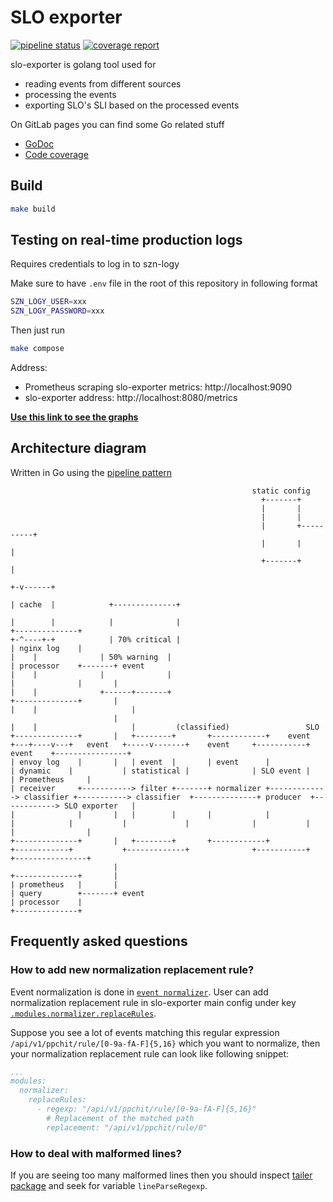 # SLO exporter

[![pipeline status](https://gitlab.seznam.net/Sklik-DevOps/slo-exporter/badges/master/pipeline.svg)](https://gitlab.seznam.net/Sklik-DevOps/slo-exporter/commits/master)
[![coverage report](https://gitlab.seznam.net/Sklik-DevOps/slo-exporter/badges/master/coverage.svg)](https://gitlab.seznam.net/Sklik-DevOps/slo-exporter/commits/master)


slo-exporter is golang tool used for
 * reading events from different sources
 * processing the events
 * exporting SLO's SLI based on the processed events


On GitLab pages you can find some Go related stuff
- [GoDoc](https://sklik-devops.gitlab.seznam.net/slo-exporter/godoc/pkg/gitlab.seznam.net/sklik-devops/slo-exporter/)
- [Code coverage](https://sklik-devops.gitlab.seznam.net/slo-exporter/coverage.html)


## Build
```bash
make build
```

## Testing on real-time production logs
Requires credentials to log in to szn-logy

Make sure to have `.env` file in the root of this repository in following format
```bash
SZN_LOGY_USER=xxx
SZN_LOGY_PASSWORD=xxx
```

Then just run
```bash
make compose
```

Address:
 - Prometheus scraping slo-exporter metrics: http://localhost:9090
 - slo-exporter address: http://localhost:8080/metrics

**[Use this link to see the graphs](http://localhost:9090/graph?g0.range_input=5m&g0.stacked=1&g0.expr=increase(slo_exporter_tailer_lines_read_total%5B10s%5D)&g0.tab=0&g1.range_input=5m&g1.stacked=1&g1.expr=sum(increase(slo_exporter_dynamic_classifier_events_processed_total%5B10s%5D))%20by%20(result%2C%20classified_by)&g1.tab=0&g2.range_input=1h&g2.expr=&g2.tab=1&g3.range_input=5m&g3.expr=histogram_quantile(0.99%2Crate(slo_exporter_dynamic_classifier_matcher_operation_duration_seconds_bucket%5B10s%5D))&g3.tab=0&g4.range_input=5m&g4.stacked=1&g4.expr=increase(slo_exporter_tailer_malformed_lines_total%5B10s%5D)&g4.tab=0&g5.range_input=5m&g5.stacked=1&g5.expr=histogram_quantile(0.99%2Crate(slo_exporter_slo_event_producer_evaluation_duration_seconds_bucket%5B10s%5D))&g5.tab=0&g6.range_input=5m&g6.stacked=1&g6.expr=increase(slo_exporter_slo_event_producer_events_not_matching_any_rule%5B10s%5D)&g6.tab=0&g7.range_input=15m&g7.stacked=0&g7.expr=slo_exporter_sqlwriter_batch_size&g7.tab=0&g8.range_input=2d&g8.expr=sum(timescale_slo_events_total)%20by%20(result)&g8.tab=0&g9.range_input=5m&g9.stacked=0&g9.expr=increase(slo_exporter_sqlwriter_batch_writes_total%5B10s%5D)&g9.tab=0&g10.range_input=15m&g10.expr=increase(slo_exporter_event_filter_filtered_events_total%5B10s%5D)&g10.tab=0)**


## Architecture diagram
Written in Go using the [pipeline pattern](https://blog.golang.org/pipelines)

```
                                                      static config
                                                        +-------+
                                                        |       |
                                                        |       |
                                                        |       +----------+
                                                        |       |          |
                                                        +-------+          |
                                                                         +-v------+
                                                                         | cache  |            +--------------+
                                                                         |        |            |              |
+--------------+                                                         +-^----+-+            | 70% critical |
| nginx log    |                                                           |    |              | 50% warning  |
| processor    +-------+ event                                             |    |              |              |
|              |       |                                                   |    |              +------+-------+
+--------------+       |                                                   |    |                     |
                       |                                                   |    |                     |         (classified)                 SLO
+--------------+       |   +--------+       +------------+    event    +---+----v---+   event   +-----v-------+    event     +-----------+   event    +----------------+
| envoy log    |       |   | event  |       | event      |             | dynamic    |           | statistical |              | SLO event |            | Prometheus     |
| receiver     +-----------> filter +-------+ normalizer +-------------> classifier +-----------> classifier  +--------------+ producer  +------------> SLO exporter   |
|              |       |   |        |       |            |             |            |           |             |              |           |            |                |
+--------------+       |   +--------+       +------------+             +------------+           +-------------+              +-----------+            +----------------+
                       |
+--------------+       |
| prometheus   |       |
| query        +-------+ event
| processor    |
+--------------+

```

## Frequently asked questions

### How to add new normalization replacement rule?

Event normalization is done in [`event normalizer`](https://gitlab.seznam.net/Sklik-DevOps/slo-exporter/blob/master/pkg/normalizer/normalizer.go).
User can add normalization replacement rule in slo-exporter main config under key [`.modules.normalizer.replaceRules`](https://gitlab.seznam.net/Sklik-DevOps/slo-exporter/blob/0861216a71e7e1fe199434d8d9557786009f61f4/conf/slo_exporter.yaml#L47-58).

Suppose you see a lot of events matching this regular expression `/api/v1/ppchit/rule/[0-9a-fA-F]{5,16}` which you want to normalize, then your normalization replacement rule can look like following snippet:

```yaml
...
modules:
  normalizer:
    replaceRules:
      - regexp: "/api/v1/ppchit/rule/[0-9a-fA-F]{5,16}"
        # Replacement of the matched path
        replacement: "/api/v1/ppchit/rule/0"
```

### How to deal with malformed lines?

If you are seeing too many malformed lines then you should inspect [tailer package](https://gitlab.seznam.net/Sklik-DevOps/slo-exporter/blob/master/pkg/tailer/tailer.go) and seek for variable `lineParseRegexp`.


